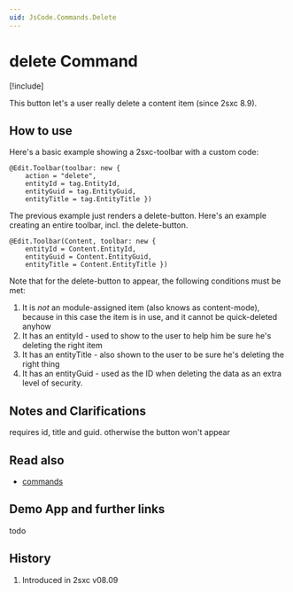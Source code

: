 ```yaml
---
uid: JsCode.Commands.Delete
---
```

# delete Command

[!include[](../../basics/stack/_shared-float-summary.md)]
<style>.context-box-summary .edit-custom { visibility: visible; } </style>

This button let's a user really delete a content item (since 2sxc 8.9).

## How to use

Here's a basic example showing a 2sxc-toolbar with a custom code:

```razor
@Edit.Toolbar(toolbar: new { 
    action = "delete", 
    entityId = tag.EntityId, 
    entityGuid = tag.EntityGuid, 
    entityTitle = tag.EntityTitle })

```
The previous example just renders a delete-button. Here's an example creating an entire toolbar, incl. the delete-button.

```razor
@Edit.Toolbar(Content, toolbar: new { 
    entityId = Content.EntityId, 
    entityGuid = Content.EntityGuid, 
    entityTitle = Content.EntityTitle })
```
Note that for the delete-button to appear, the following conditions must be met:

1. It is _not_ an module-assigned item (also knows as content-mode), because in this case the item is in use, and it cannot be quick-deleted anyhow
2. It has an entityId - used to show to the user to help him be sure he's deleting the right item
3. It has an entityTitle - also shown to the user to be sure he's deleting the right thing
3. It has an entityGuid - used as the ID when deleting the data as an extra level of security. 


## Notes and Clarifications

requires id, title and guid. otherwise the button won't appear

## Read also

* [commands](xref:JsCode.Commands.Index) 

## Demo App and further links

todo

## History
1. Introduced in 2sxc v08.09

